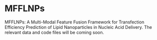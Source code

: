 # MFFLNPs
MFFLNPs: A Multi-Modal Feature Fusion Framework for Transfection Efficiency Prediction of Lipid Nanoparticles in Nucleic Acid Delivery.
The relevant data and code files will be coming soon.
